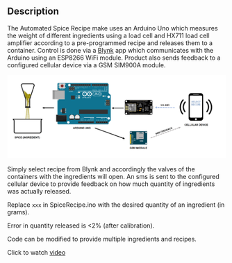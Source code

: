 ## Description
The Automated Spice Recipe make uses an Arduino Uno which measures the weight of different ingredients using a load cell and HX711 load cell amplifier according to a pre-programmed recipe and releases them to a container.
Control is done via a [Blynk](https://blynk.io/) app which communicates with the Arduino using an ESP8266 WiFi module. Product also sends feedback to a configured cellular device via a GSM SIM900A module.

![Figure 1](https://github.com/LSTOAA/Automated-Spice-Recipe-maker/blob/master/SpiceRecMaker.png)

Simply select recipe from Blynk and accordingly the valves of the containers with the ingredients will open. An sms is sent to the configured cellular device to provide feedback on how much quantity of ingredients was actually released.

Replace `xxx` in SpiceRecipe.ino with the desired quantity of an ingredient (in grams).

Error in quantity released is <2% (after calibration).

Code can be modified to provide multiple ingredients and recipes.

Click to watch [video](https://www.instagram.com/p/BtGgWqtDdTo/?utm_source=ig_web_copy_link)

